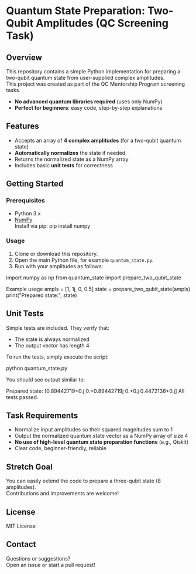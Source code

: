 # Quantum State Preparation: Two-Qubit Amplitudes (QC Screening Task)

## Overview

This repository contains a simple Python implementation for preparing a two-qubit quantum state from user-supplied complex amplitudes.  
This project was created as part of the QC Mentorship Program screening tasks.

- **No advanced quantum libraries required** (uses only NumPy)
- **Perfect for beginners**: easy code, step-by-step explanations

## Features

- Accepts an array of **4 complex amplitudes** (for a two-qubit quantum state)
- **Automatically normalizes** the state if needed
- Returns the normalized state as a NumPy array
- Includes basic **unit tests** for correctness

## Getting Started

### Prerequisites

- Python 3.x
- [NumPy](https://numpy.org/)  
  Install via pip:
pip install numpy

### Usage

1. Clone or download this repository.
2. Open the main Python file, for example `quantum_state.py`.
3. Run with your amplitudes as follows:

import numpy as np
from quantum_state import prepare_two_qubit_state

Example usage
ampls = [1, 1j, 0, 0.5]
state = prepare_two_qubit_state(ampls)
print("Prepared state:", state)

## Unit Tests

Simple tests are included. They verify that:
- The state is always normalized
- The output vector has length 4

To run the tests, simply execute the script:

python quantum_state.py

You should see output similar to:

Prepared state: [0.89442719+0.j 0.+0.89442719j 0.+0.j 0.4472136+0.j]
All tests passed.


## Task Requirements

- Normalize input amplitudes so their squared magnitudes sum to 1
- Output the normalized quantum state vector as a NumPy array of size 4
- **No use of high-level quantum state preparation functions** (e.g., Qiskit)
- Clear code, beginner-friendly, reliable

## Stretch Goal

You can easily extend the code to prepare a three-qubit state (8 amplitudes).  
Contributions and improvements are welcome!

## License

MIT License

## Contact

Questions or suggestions?  
Open an issue or start a pull request!
